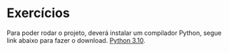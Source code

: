 # Exercícios

Para poder rodar o projeto, deverá instalar um compilador Python, segue link abaixo para fazer o download.
[Python 3.10](https://apps.microsoft.com/detail/9pjpw5ldxlz5?hl=en-US&gl=US).
